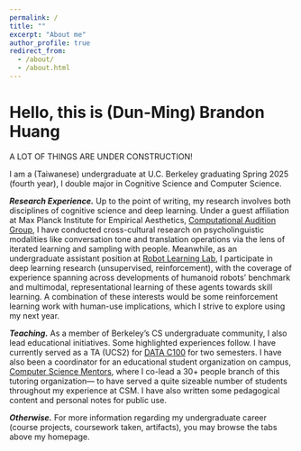 ```yaml
---
permalink: /
title: ""
excerpt: "About me"
author_profile: true
redirect_from: 
  - /about/
  - /about.html
---
```


Hello, this is (Dun-Ming) Brandon Huang
======
A LOT OF THINGS ARE UNDER CONSTRUCTION!

I am a (Taiwanese) undergraduate at U.C. Berkeley graduating Spring 2025 (fourth year), I double major in Cognitive Science and Computer Science.

***Research Experience.*** Up to the point of writing, my research involves both disciplines of cognitive science and deep learning. Under a guest affiliation at Max Planck Institute for Empirical Aesthetics, [Computational Audition Group](https://www.aesthetics.mpg.de/en/research/research-group-computational-auditory-perception.html), I have conducted cross-cultural research on psycholinguistic modalities like conversation tone and translation operations via the lens of iterated learning and sampling with people. Meanwhile, as an undergraduate assistant position at [Robot Learning Lab](https://rll.berkeley.edu/), I participate in deep learning research (unsupervised, reinforcement), with the coverage of experience spanning across developments of humanoid robots’ benchmark and multimodal, representational learning of these agents towards skill learning. A combination of these interests would be some reinforcement learning work with human-use implications, which I strive to explore using my next year.

***Teaching.*** As a member of Berkeley’s CS undergraduate community, I also lead educational initiatives. Some highlighted experiences follow. I have currently served as a TA (UCS2) for [DATA C100](https://ds100.org/) for two semesters. I have also been a coordinator for an educational student organization on campus, [Computer Science Mentors](https://csmentors.studentorg.berkeley.edu/#/), where I co-lead a 30+ people branch of this tutoring organization— to have served a quite sizeable number of students throughout my experience at CSM. I have also written some pedagogical content and personal notes for public use.

***Otherwise.*** For more information regarding my undergraduate career (course projects, coursework taken, artifacts), you may browse the tabs above my homepage.
